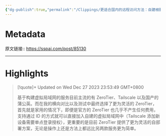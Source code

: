 ```yaml
---
{"dg-publish":true,"permalink":"/Clippings/更适合国内的远程访问方法：自建根服务器打造基于 ZeroTier 虚拟内网 - 少数派/","tags":["工具效率"]}
---
```



# Metadata

原文链接:: https://sspai.com/post/85130

---

# Highlights

> [!quote]+ Updated on Wed Dec 27 2023 23:53:49 GMT+0800
>
> 基于构建虚拟局域网的服务目前主流的有 ZeroTier、Tailscale 以及国产的蒲公英。而在我的横向对比以及测试中最终选择了更为灵活的 ZeroTier，首先就是家用的情况下，即便是官方的 ZeroTier 也几乎不产生任何费用，支持通过 ID 的方式就可以直接加入自建的虚拟局域网中（Tailscale 添加新设备需要单点登录授权），更重要的是目前 ZeroTier 提供了更为灵活的自部署方案，无论是操作上还是方法上都远比另两款服务更为简单。
